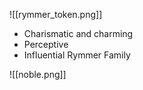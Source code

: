 
![[rymmer_token.png]]

* Charismatic and charming
* Perceptive
* Influential Rymmer Family

![[noble.png]]
